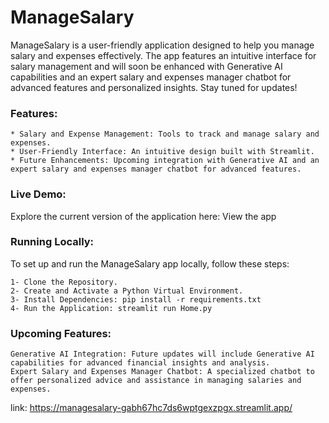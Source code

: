 # ManageSalary

ManageSalary is a user-friendly application designed to help you manage salary and expenses effectively. The app features an intuitive interface for salary management and will soon be enhanced with Generative AI capabilities and an expert salary and expenses manager chatbot for advanced features and personalized insights. Stay tuned for updates!

### Features:

    * Salary and Expense Management: Tools to track and manage salary and expenses.
    * User-Friendly Interface: An intuitive design built with Streamlit.
    * Future Enhancements: Upcoming integration with Generative AI and an expert salary and expenses manager chatbot for advanced features.

### Live Demo:

Explore the current version of the application here: View the app

### Running Locally:

To set up and run the ManageSalary app locally, follow these steps:

    1- Clone the Repository.
    2- Create and Activate a Python Virtual Environment.
    3- Install Dependencies: pip install -r requirements.txt
    4- Run the Application: streamlit run Home.py


### Upcoming Features:

    Generative AI Integration: Future updates will include Generative AI capabilities for advanced financial insights and analysis.
    Expert Salary and Expenses Manager Chatbot: A specialized chatbot to offer personalized advice and assistance in managing salaries and expenses.


link: https://managesalary-gabh67hc7ds6wptgexzpgx.streamlit.app/
